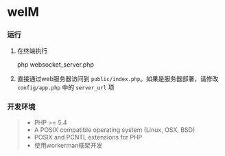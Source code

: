 # weIM

### 运行
1. 在终端执行 

    php websocket_server.php
    
2. 直接通过web服务器访问到 `public/index.php`。如果是服务器部署，请修改 `config/app.php` 中的 `server_url` 项


### 开发环境
> * PHP >= 5.4
> * A POSIX compatible operating system (Linux, OSX, BSD)
> * POSIX and PCNTL extensions for PHP
> * 使用workerman框架开发
